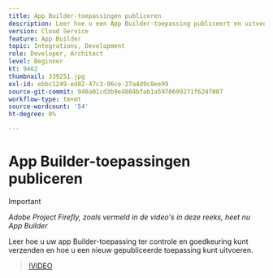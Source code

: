 ```yaml
---
title: App Builder-toepassingen publiceren
description: Leer hoe u een App Builder-toepassing publiceert en uitvoert.
version: Cloud Service
feature: App Builder
topic: Integrations, Development
role: Developer, Architect
level: Beginner
kt: 9462
thumbnail: 339251.jpg
exl-id: ebbc1249-ed82-47c3-96ce-27a4d9c8ee99
source-git-commit: 940a01cd3b9e4804bfab1a5970699271f624f087
workflow-type: tm+mt
source-wordcount: '54'
ht-degree: 0%

---
```


# App Builder-toepassingen publiceren

>[!IMPORTANT]
>
> _Adobe Project Firefly, zoals vermeld in de video&#39;s in deze reeks, heet nu App Builder_

Leer hoe u uw app Builder-toepassing ter controle en goedkeuring kunt verzenden en hoe u een nieuw gepubliceerde toepassing kunt uitvoeren.

>[!VIDEO](https://video.tv.adobe.com/v/339251/?quality=12&learn=on)

